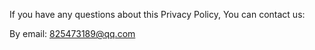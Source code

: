 
If you have any questions about this Privacy Policy, You can contact us:

By email: 825473189@qq.com

